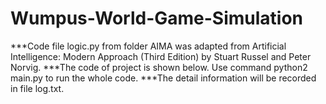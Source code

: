 # Wumpus-World-Game-Simulation
***Code file logic.py from folder AIMA was adapted from Artificial Intelligence: Modern Approach (Third Edition) by Stuart Russel and Peter Norvig.
***The code of project is shown below. Use command python2 main.py to run the whole code. 
***The detail information will be recorded in file log.txt.
